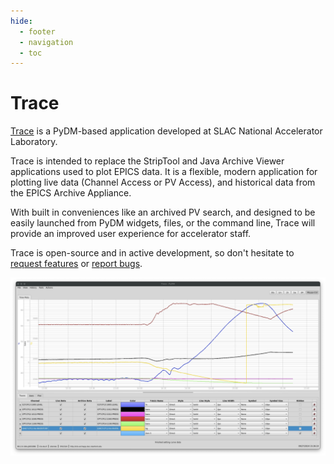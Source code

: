 ```yaml
---
hide:
  - footer
  - navigation
  - toc
---
```


# Trace

[Trace] is a PyDM-based application developed at SLAC National Accelerator Laboratory.

  [Trace]: https://github.com/slaclab/trace/

Trace is intended to replace the StripTool and Java Archive Viewer applications used to plot EPICS data. It is a flexible, modern application for plotting live data (Channel Access or PV Access), and historical data from the EPICS Archive Appliance.

With built in conveniences like an archived PV search, and designed to be easily launched from PyDM widgets, files, or the command line, Trace will provide an improved user experience for accelerator staff.

Trace is open-source and in active development, so don't hesitate to [request features] or [report bugs].

  [request features]: https://github.com/slaclab/trace/issues/new?labels=enhancement&projects=&template=feature-request.yml&title=%5BFEATURE%5D+-+
  [report bugs]: https://github.com/slaclab/trace/issues/new?labels=bug&projects=&template=bug-report.yml&title=%5BBUG%5D+-+

![Image of Trace](images/Index_Image.png)
